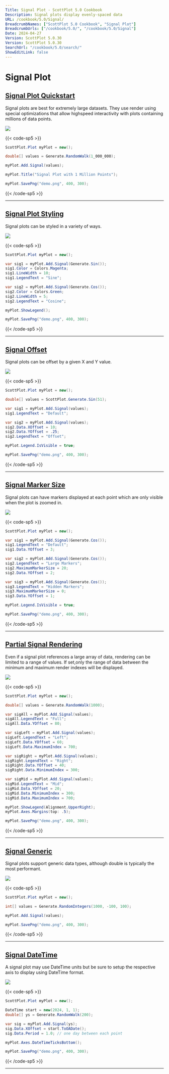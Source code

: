 ```yaml
---
Title: Signal Plot - ScottPlot 5.0 Cookbook
Description: Signal plots display evenly-spaced data
URL: /cookbook/5.0/Signal/
BreadcrumbNames: ["ScottPlot 5.0 Cookbook", "Signal Plot"]
BreadcrumbUrls: ["/cookbook/5.0/", "/cookbook/5.0/Signal"]
Date: 2024-04-27
Version: ScottPlot 5.0.30
Version: ScottPlot 5.0.30
SearchUrl: "/cookbook/5.0/search/"
ShowEditLink: false
---
```


# Signal Plot


<h2><a href='/cookbook/5.0/Signal/SignalQuickstart'>Signal Plot Quickstart</a></h2>

Signal plots are best for extremely large datasets. They use render using special optimizations that allow highspeed interactivity with plots containing millions of data points.

[![](/cookbook/5.0/images/SignalQuickstart.png?240426212031)](/cookbook/5.0/images/SignalQuickstart.png?240426212031)

{{< code-sp5 >}}

```cs
ScottPlot.Plot myPlot = new();

double[] values = Generate.RandomWalk(1_000_000);

myPlot.Add.Signal(values);

myPlot.Title("Signal Plot with 1 Million Points");

myPlot.SavePng("demo.png", 400, 300);

```

{{< /code-sp5 >}}

<hr class='my-5 invisible'>


<h2><a href='/cookbook/5.0/Signal/SignalStyling'>Signal Plot Styling</a></h2>

Signal plots can be styled in a variety of ways.

[![](/cookbook/5.0/images/SignalStyling.png?240426212031)](/cookbook/5.0/images/SignalStyling.png?240426212031)

{{< code-sp5 >}}

```cs
ScottPlot.Plot myPlot = new();

var sig1 = myPlot.Add.Signal(Generate.Sin());
sig1.Color = Colors.Magenta;
sig1.LineWidth = 10;
sig1.LegendText = "Sine";

var sig2 = myPlot.Add.Signal(Generate.Cos());
sig2.Color = Colors.Green;
sig2.LineWidth = 5;
sig2.LegendText = "Cosine";

myPlot.ShowLegend();

myPlot.SavePng("demo.png", 400, 300);

```

{{< /code-sp5 >}}

<hr class='my-5 invisible'>


<h2><a href='/cookbook/5.0/Signal/SignalOffset'>Signal Offset</a></h2>

Signal plots can be offset by a given X and Y value.

[![](/cookbook/5.0/images/SignalOffset.png?240426212031)](/cookbook/5.0/images/SignalOffset.png?240426212031)

{{< code-sp5 >}}

```cs
ScottPlot.Plot myPlot = new();

double[] values = ScottPlot.Generate.Sin(51);

var sig1 = myPlot.Add.Signal(values);
sig1.LegendText = "Default";

var sig2 = myPlot.Add.Signal(values);
sig2.Data.XOffset = 10;
sig2.Data.YOffset = .25;
sig2.LegendText = "Offset";

myPlot.Legend.IsVisible = true;

myPlot.SavePng("demo.png", 400, 300);

```

{{< /code-sp5 >}}

<hr class='my-5 invisible'>


<h2><a href='/cookbook/5.0/Signal/SignalMarkerSize'>Signal Marker Size</a></h2>

Signal plots can have markers displayed at each point which are only visible when the plot is zoomed in.

[![](/cookbook/5.0/images/SignalMarkerSize.png?240426212031)](/cookbook/5.0/images/SignalMarkerSize.png?240426212031)

{{< code-sp5 >}}

```cs
ScottPlot.Plot myPlot = new();

var sig1 = myPlot.Add.Signal(Generate.Cos());
sig1.LegendText = "Default";
sig1.Data.YOffset = 3;

var sig2 = myPlot.Add.Signal(Generate.Cos());
sig2.LegendText = "Large Markers";
sig2.MaximumMarkerSize = 20;
sig2.Data.YOffset = 2;

var sig3 = myPlot.Add.Signal(Generate.Cos());
sig3.LegendText = "Hidden Markers";
sig3.MaximumMarkerSize = 0;
sig3.Data.YOffset = 1;

myPlot.Legend.IsVisible = true;

myPlot.SavePng("demo.png", 400, 300);

```

{{< /code-sp5 >}}

<hr class='my-5 invisible'>


<h2><a href='/cookbook/5.0/Signal/SignalRenderIndexes'>Partial Signal Rendering</a></h2>

Even if a signal plot references a large array of data, rendering can be limited to a range of values. If set,only the range of data between the minimum and maximum render indexes will be displayed.

[![](/cookbook/5.0/images/SignalRenderIndexes.png?240426212031)](/cookbook/5.0/images/SignalRenderIndexes.png?240426212031)

{{< code-sp5 >}}

```cs
ScottPlot.Plot myPlot = new();

double[] values = Generate.RandomWalk(1000);

var sigAll = myPlot.Add.Signal(values);
sigAll.LegendText = "Full";
sigAll.Data.YOffset = 80;

var sigLeft = myPlot.Add.Signal(values);
sigLeft.LegendText = "Left";
sigLeft.Data.YOffset = 60;
sigLeft.Data.MaximumIndex = 700;

var sigRight = myPlot.Add.Signal(values);
sigRight.LegendText = "Right";
sigRight.Data.YOffset = 40;
sigRight.Data.MinimumIndex = 300;

var sigMid = myPlot.Add.Signal(values);
sigMid.LegendText = "Mid";
sigMid.Data.YOffset = 20;
sigMid.Data.MinimumIndex = 300;
sigMid.Data.MaximumIndex = 700;

myPlot.ShowLegend(Alignment.UpperRight);
myPlot.Axes.Margins(top: .5);

myPlot.SavePng("demo.png", 400, 300);

```

{{< /code-sp5 >}}

<hr class='my-5 invisible'>


<h2><a href='/cookbook/5.0/Signal/SignalGeneric'>Signal Generic</a></h2>

Signal plots support generic data types, although double is typically the most performant.

[![](/cookbook/5.0/images/SignalGeneric.png?240426212031)](/cookbook/5.0/images/SignalGeneric.png?240426212031)

{{< code-sp5 >}}

```cs
ScottPlot.Plot myPlot = new();

int[] values = Generate.RandomIntegers(1000, -100, 100);

myPlot.Add.Signal(values);

myPlot.SavePng("demo.png", 400, 300);

```

{{< /code-sp5 >}}

<hr class='my-5 invisible'>


<h2><a href='/cookbook/5.0/Signal/SignalDateTime'>Signal DateTime</a></h2>

A signal plot may use DateTime units but be sure to setup the respective axis to display using DateTime format.

[![](/cookbook/5.0/images/SignalDateTime.png?240426212031)](/cookbook/5.0/images/SignalDateTime.png?240426212031)

{{< code-sp5 >}}

```cs
ScottPlot.Plot myPlot = new();

DateTime start = new(2024, 1, 1);
double[] ys = Generate.RandomWalk(200);

var sig = myPlot.Add.Signal(ys);
sig.Data.XOffset = start.ToOADate();
sig.Data.Period = 1.0; // one day between each point

myPlot.Axes.DateTimeTicksBottom();

myPlot.SavePng("demo.png", 400, 300);

```

{{< /code-sp5 >}}

<hr class='my-5 invisible'>

